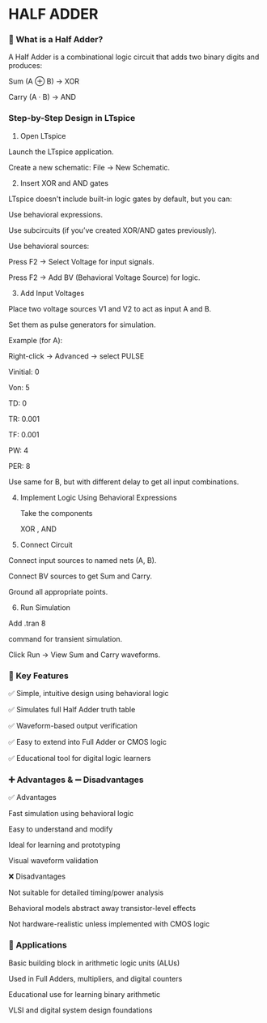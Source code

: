 # HALF ADDER

### 🧠 What is a Half Adder?

A Half Adder is a combinational logic circuit that adds two binary digits and produces:

Sum (A ⊕ B) → XOR

Carry (A · B) → AND

### Step-by-Step Design in LTspice

1. Open LTspice
   
Launch the LTspice application.

Create a new schematic: File → New Schematic.

2. Insert XOR and AND gates
   
LTspice doesn't include built-in logic gates by default, but you can:

Use behavioral expressions.

Use subcircuits (if you’ve created XOR/AND gates previously).

Use behavioral sources:

Press F2 → Select Voltage for input signals.

Press F2 → Add BV (Behavioral Voltage Source) for logic.

3. Add Input Voltages
 
Place two voltage sources V1 and V2 to act as input A and B.

Set them as pulse generators for simulation.

Example (for A):

Right-click → Advanced → select PULSE

Vinitial: 0

Von: 5  

TD: 0  

TR: 0.001

TF: 0.001

PW: 4

PER: 8

Use same for B, but with different delay to get all input combinations.

4. Implement Logic Using Behavioral Expressions

   Take the components

   XOR , AND

6. Connect Circuit

   
Connect input sources to named nets (A, B).

Connect BV sources to get Sum and Carry.

Ground all appropriate points.

6. Run Simulation

Add .tran 8

 command for transient simulation.

Click Run → View Sum and Carry waveforms.

### 🧩 Key Features

✅ Simple, intuitive design using behavioral logic

✅ Simulates full Half Adder truth table

✅ Waveform-based output verification

✅ Easy to extend into Full Adder or CMOS logic

✅ Educational tool for digital logic learners

### ➕ Advantages & ➖ Disadvantages

✅ Advantages

Fast simulation using behavioral logic

Easy to understand and modify

Ideal for learning and prototyping

Visual waveform validation

❌ Disadvantages

Not suitable for detailed timing/power analysis

Behavioral models abstract away transistor-level effects

Not hardware-realistic unless implemented with CMOS logic

### 🚀 Applications

Basic building block in arithmetic logic units (ALUs)

Used in Full Adders, multipliers, and digital counters

Educational use for learning binary arithmetic

VLSI and digital system design foundations




